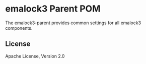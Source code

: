 # emalock3 Parent POM

The emalock3-parent provides common settings for all emalock3 components.

## License

Apache License, Version 2.0
